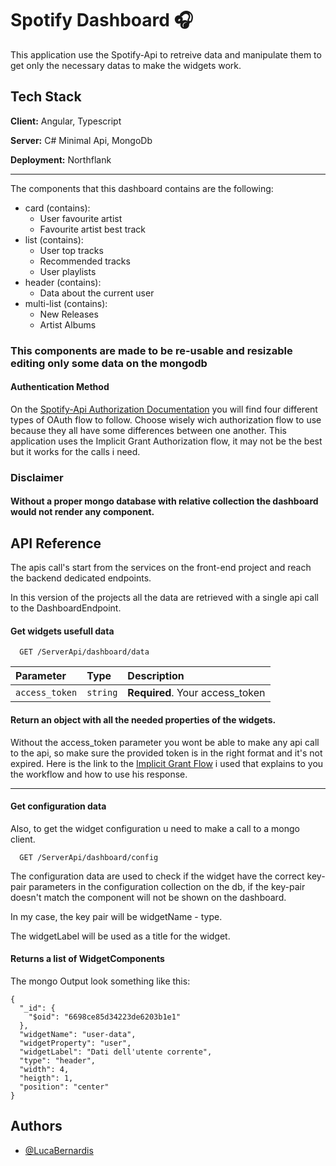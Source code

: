 
# Spotify Dashboard 🎧

This application use the Spotify-Api to retreive data and manipulate them to get only the necessary datas to make the widgets work.


## Tech Stack

**Client:** Angular, Typescript

**Server:** C# Minimal Api, MongoDb

**Deployment:** Northflank

____
The components that this dashboard contains are the following:

- card (contains):
    - User favourite artist
    - Favourite artist best track
- list (contains):
    - User top tracks
    - Recommended tracks
    - User playlists
- header (contains):
    - Data about the current user
- multi-list (contains):
    - New Releases
    - Artist Albums

### This components are made to be re-usable and resizable editing only some data on the mongodb 

#### Authentication Method

On the [Spotify-Api Authorization Documentation](https://developer.spotify.com/documentation/web-api/concepts/authorization) you will find four different types of OAuth flow to follow. Choose wisely wich authorization flow to use because they all have some differences between one another. This application uses the Implicit Grant Authorization flow, it may not be the best but it works for the calls i need.


### Disclaimer
#### Without a proper mongo database with relative collection the dashboard would not render any component.


## API Reference
The apis call's start from the services on the front-end project and reach the backend dedicated endpoints.

In this version of the projects all the data are retrieved with a single api call to the DashboardEndpoint.

#### Get widgets usefull data

```http
  GET /ServerApi/dashboard/data
```

| Parameter | Type     | Description                |
| :-------- | :------- | :------------------------- |
| `access_token` | `string` | **Required**. Your access_token |

#### Return an object with all the needed properties of the widgets.

Without the access_token parameter you wont be able to make any api call to the api, so make sure the provided token is in the right format and it's not expired. Here is the link to the [Implicit Grant Flow](https://developer.spotify.com/documentation/web-api/tutorials/implicit-flow) i used that explains to you the workflow and how to use his response.

___

#### Get configuration data
Also, to get the widget configuration u need to make a call to a mongo client.
```http
  GET /ServerApi/dashboard/config
```
The configuration data are used to check if the widget have the correct key-pair parameters in the configuration collection on the db, if the key-pair doesn't match the component will not be shown on the dashboard.

In my case, the key pair will be widgetName - type.

The widgetLabel will be used as a title for the widget.

#### Returns a list of WidgetComponents 
The mongo Output look something like this:

`````
{
  "_id": {
    "$oid": "6698ce85d34223de6203b1e1"
  },
  "widgetName": "user-data",
  "widgetProperty": "user",
  "widgetLabel": "Dati dell'utente corrente",
  "type": "header",
  "width": 4,
  "heigth": 1,
  "position": "center"
}
`````





## Authors

- [@LucaBernardis](https://www.github.com/LucaBernardis)

